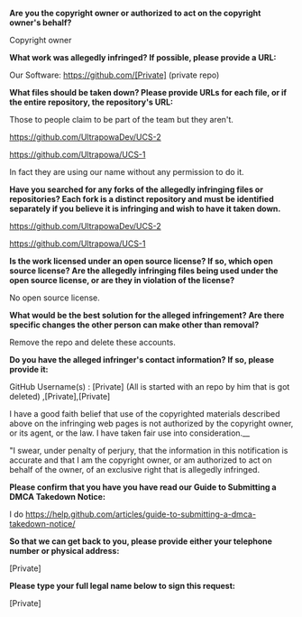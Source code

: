 __Are you the copyright owner or authorized to act on the copyright owner's behalf?__

Copyright owner

__What work was allegedly infringed? If possible, please provide a URL:__

Our Software: https://github.com/[Private] (private repo)

__What files should be taken down? Please provide URLs for each file, or if the entire repository, the repository's URL:__

Those to people claim to be part of the team but they aren't.

https://github.com/UltrapowaDev/UCS-2

https://github.com/Ultrapowa/UCS-1

In fact they are using our name without any permission to do it.

__Have you searched for any forks of the allegedly infringing files or repositories? Each fork is a distinct repository and must be identified separately if you believe it is infringing and wish to have it taken down.__

https://github.com/UltrapowaDev/UCS-2

https://github.com/Ultrapowa/UCS-1

__Is the work licensed under an open source license? If so, which open source license? Are the allegedly infringing files being used under the open source license, or are they in violation of the license?__

No open source license.

__What would be the best solution for the alleged infringement? Are there specific changes the other person can make other than removal?__

Remove the repo and delete these accounts.

__Do you have the alleged infringer's contact information? If so, please provide it:__

GitHub Username(s) : [Private] (All is started with an repo by him that is got deleted) ,[Private],[Private]

I have a good faith belief that use of the copyrighted materials described above on the infringing web pages is not authorized by the copyright owner, or its agent, or the law. I have taken fair use into consideration.__

"I swear, under penalty of perjury, that the information in this notification is accurate and that I am the copyright owner, or am authorized to act on behalf of the owner, of an exclusive right that is allegedly infringed.

__Please confirm that you have you have read our Guide to Submitting a DMCA Takedown Notice:__

I do https://help.github.com/articles/guide-to-submitting-a-dmca-takedown-notice/

__So that we can get back to you, please provide either your telephone number or physical address:__

[Private]

__Please type your full legal name below to sign this request:__

[Private]
